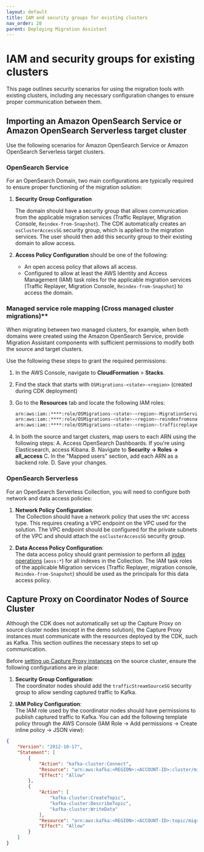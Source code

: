 ```yaml
---
layout: default
title: IAM and security groups for existing clusters
nav_order: 20
parent: Deploying Migration Assistant
---
```


# IAM and security groups for existing clusters

This page outlines security scenarios for using the migration tools with existing clusters, including any necessary configuration changes to ensure proper communication between them.

## Importing an Amazon OpenSearch Service or Amazon OpenSearch Serverless target cluster

Use the following scenarios for Amazon OpenSearch Service or Amazon OpenSearch Serverless target clusters.

### OpenSearch Service

For an OpenSearch Domain, two main configurations are typically required to ensure proper functioning of the migration solution:

1. **Security Group Configuration**

   The domain should have a security group that allows communication from the applicable migration services (Traffic Replayer, Migration Console, `Reindex-from-Snapshot`). The CDK automatically creates an `osClusterAccessSG` security group, which is applied to the migration services. The user should then add this security group to their existing domain to allow access.

2. **Access Policy Configuration** should be one of the following:
   - An open access policy that allows all access.
   - Configured to allow at least the AWS Identity and Access Management (IAM) task roles for the applicable migration services (Traffic Replayer, Migration Console, `Reindex-from-Snapshot`) to access the domain.
  
### Managed service role mapping (Cross managed cluster migrations)**

When migrating between two managed clusters, for example, when both domains were created using the Amazon OpenSearch Service, provide Migration Assistant components with sufficient permissions to modify both the source and target clusters.

Use the following these steps to grant the required permissions:

1. In the AWS Console, navigate to **CloudFormation** > **Stacks**.
2. Find the stack that starts with `OSMigrations-<state>-<region>` (created during CDK deployment)
3. Go to the **Resources** tab and locate the following IAM roles:

   ```bash
   arn:aws:iam::****:role/OSMigrations-<state>-<region>-MigrationServiceTaskRoleC-
   arn:aws:iam::****:role/OSMigrations-<state>-<region>-reindexfromsnapshotTaskRo-
   arn:aws:iam::****:role/OSMigrations-<state>-<region>-trafficreplayerdefaultTas-
   ```
   
4. In both the source and target clusters, map users to each ARN using the following steps:
    A. Access OpenSearch Dashboards. If you're using Elasticsearch, access Kibana.
    B. Navigate to **Security -> Roles -> all_access**
    C. In the "Mapped users" section, add each ARN as a backend role.
    D. Save your changes.
   
### OpenSearch Serverless

For an OpenSearch Serverless Collection, you will need to configure both network and data access policies:

1. **Network Policy Configuration**:  
   The Collection should have a network policy that uses the `VPC` access type. This requires creating a VPC endpoint on the VPC used for the solution. The VPC endpoint should be configured for the private subnets of the VPC and should attach the `osClusterAccessSG` security group.

2. **Data Access Policy Configuration**:  
   The data access policy should grant permission to perform all [index operations](https://docs.aws.amazon.com/opensearch-service/latest/developerguide/serverless-data-access.html#serverless-data-supported-permissions) (`aoss:*`) for all indexes in the Collection. The IAM task roles of the applicable Migration services (Traffic Replayer, migration console, `Reindex-from-Snapshot`) should be used as the principals for this data access policy.

## Capture Proxy on Coordinator Nodes of Source Cluster

Although the CDK does not automatically set up the Capture Proxy on source cluster nodes (except in the demo solution), the Capture Proxy instances must communicate with the resources deployed by the CDK, such as Kafka. This section outlines the necessary steps to set up communication.

Before [setting up Capture Proxy instances](https://github.com/opensearch-project/opensearch-migrations/tree/main/TrafficCapture/trafficCaptureProxyServer#installing-capture-proxy-on-coordinator-nodes) on the source cluster, ensure the following configurations are in place:

1. **Security Group Configuration**:  
   The coordinator nodes should add the `trafficStreamSourceSG` security group to allow sending captured traffic to Kafka.

2. **IAM Policy Configuration**:  
   The IAM role used by the coordinator nodes should have permissions to publish captured traffic to Kafka. You can add the following template policy through the AWS Console (IAM Role → Add permissions → Create inline policy → JSON view):

```json
{
    "Version": "2012-10-17",
    "Statement": [
        {
            "Action": "kafka-cluster:Connect",
            "Resource": "arn:aws:kafka:<REGION>:<ACCOUNT-ID>:cluster/migration-msk-cluster-<STAGE>/*",
            "Effect": "Allow"
        },
        {
            "Action": [
                "kafka-cluster:CreateTopic",
                "kafka-cluster:DescribeTopic",
                "kafka-cluster:WriteData"
            ],
            "Resource": "arn:aws:kafka:<REGION>:<ACCOUNT-ID>:topic/migration-msk-cluster-<STAGE>/*",
            "Effect": "Allow"
        }
    ]
}
```
